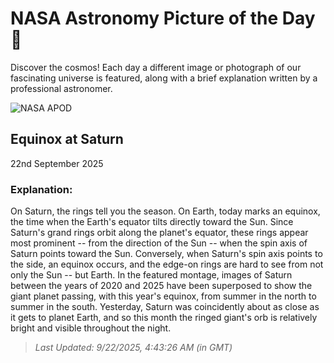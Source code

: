 
  # NASA Astronomy Picture of the Day 🌌

  Discover the cosmos! Each day a different image or photograph of our fascinating universe is featured, along with a brief explanation written by a professional astronomer.

![NASA APOD](https://apod.nasa.gov/apod/image/2509/Saturn6Years_Sultan_960.jpg)

## Equinox at Saturn

22nd September 2025

### Explanation: 

On Saturn, the rings tell you the season.  On Earth, today marks an equinox, the time when the Earth's equator tilts directly toward the Sun.  Since Saturn's grand rings orbit along the planet's equator, these rings appear most prominent -- from the direction of the Sun -- when the spin axis of Saturn points toward the Sun.  Conversely, when Saturn's spin axis points to the side, an equinox occurs, and the edge-on rings are hard to see from not only the Sun -- but Earth.  In the featured montage, images of Saturn between the years of 2020 and 2025 have been superposed to show the giant planet passing, with this year's equinox, from summer in the north to summer in the south.  Yesterday, Saturn was coincidently about as close as it gets to planet Earth, and so this month the ringed giant's orb is relatively bright and visible throughout the night.

> _Last Updated: 9/22/2025, 4:43:26 AM (in GMT)_
